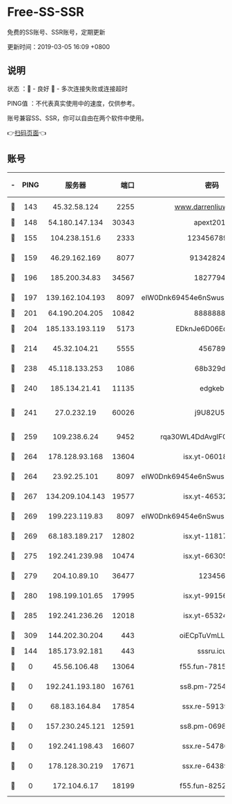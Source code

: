# Free-SS-SSR

免费的SS账号、SSR账号，定期更新

更新时间：2019-03-05 16:09 +0800

## 说明

状态     ：🙂 - 良好 🙁 - 多次连接失败或连接超时

PING值   ：不代表真实使用中的速度，仅供参考。

账号兼容SS、SSR，你可以自由在两个软件中使用。

👉[扫码页面](https://liesauer.github.io/free-ss-ssr.github.io/)👈

## 账号

|-|PING|服务器|端口|密码|加密方式|区域|
|:----:|:----:|:-----:|-----:|:----:|:----:|:----:|
|🙂|143|45.32.58.124|2255|www.darrenliuwei.com|aes-256-cfb|JP|
|🙂|148|54.180.147.134|30343|apext2019|chacha20|KR|
|🙂|155|104.238.151.6|2333|12345678900|aes-256-cfb|JP|
|🙂|159|46.29.162.169|8077|9134282479|aes-256-cfb|RU|
|🙂|196|185.200.34.83|34567|18277940|aes-256-cfb|US|
|🙂|197|139.162.104.193|8097|eIW0Dnk69454e6nSwuspv9DmS201tQ0D|aes-256-cfb|JP|
|🙂|201|64.190.204.205|10842|88888888|rc4-md5|US|
|🙂|204|185.133.193.119|5173|EDknJe6D06EoWDaw|aes-256-cfb|US|
|🙂|214|45.32.104.21|5555|456789|aes-256-cfb|SG|
|🙂|238|45.118.133.253|1086|68b329da|aes-256-cfb|SG|
|🙂|240|185.134.21.41|11135|edgkeb|aes-256-cfb|GB|
|🙂|241|27.0.232.19|60026|j9U82U53|xchacha20-ietf-poly1305|HK|
|🙂|259|109.238.6.24|9452|rqa30WL4DdAvgIFG6Fs3znzTa|aes-256-cfb|FR|
|🙂|264|178.128.93.168|13604|isx.yt-06018557|aes-256-cfb|SG|
|🙂|264|23.92.25.101|8097|eIW0Dnk69454e6nSwuspv9DmS201tQ0D|aes-256-cfb|US|
|🙂|267|134.209.104.143|19577|isx.yt-46532093|aes-256-cfb|SG|
|🙂|269|199.223.119.83|8097|eIW0Dnk69454e6nSwuspv9DmS201tQ0D|aes-256-cfb|US|
|🙂|269|68.183.189.217|12802|isx.yt-11817272|aes-256-cfb|SG|
|🙂|275|192.241.239.98|10474|isx.yt-66305789|aes-256-cfb|US|
|🙂|279|204.10.89.10|36477|123456|aes-256-cfb|US|
|🙂|280|198.199.101.65|17995|isx.yt-99156617|aes-256-cfb|US|
|🙂|285|192.241.236.26|12018|isx.yt-65324687|aes-256-cfb|US|
|🙂|309|144.202.30.204|443|oiECpTuVmLLxk4Ts|aes-256-cfb|US|
|🙁|144|185.173.92.181|443|sssru.icu|rc4-md5|RU|
|🙁|0|45.56.106.48|13064|f55.fun-78155284|aes-256-cfb|US|
|🙁|0|192.241.193.180|16761|ss8.pm-72545882|aes-256-cfb|US|
|🙁|0|68.183.164.84|17854|ssx.re-59139311|aes-256-cfb|US|
|🙁|0|157.230.245.121|12591|ss8.pm-06983018|aes-256-cfb|SG|
|🙁|0|192.241.198.43|16607|ssx.re-54780207|aes-256-cfb|US|
|🙁|0|178.128.30.219|17671|ssx.re-64389778|aes-256-cfb|SG|
|🙁|0|172.104.6.17|18199|f55.fun-82524174|aes-256-cfb|US|

